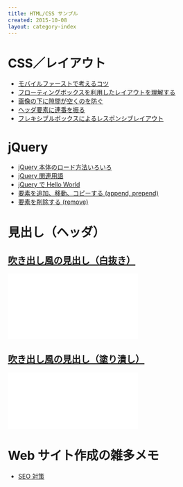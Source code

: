 ```yaml
---
title: HTML/CSS サンプル
created: 2015-10-08
layout: category-index
---
```


CSS／レイアウト
====
* [モバイルファーストで考えるコツ](mobile-first.html)
* [フローティングボックスを利用したレイアウトを理解する](floating-box.html)
* [画像の下に隙間が空くのを防ぐ](remove-margin-of-image.html)
* [ヘッダ要素に連番を振る](number-header.html)
* [フレキシブルボックスによるレスポンシブレイアウト](flexible-box.html)

jQuery
====
* [jQuery 本体のロード方法いろいろ](jquery/load-jquery.html)
* [jQuery 関連用語](jquery/terms.html)
* [jQuery で Hello World](jquery/hello-world.html)
* [要素を追加、移動、コピーする (append, prepend)](jquery/add-element.html)
* [要素を削除する (remove)](jquery/remove-element.html)

見出し（ヘッダ）
====

[吹き出し風の見出し（白抜き）](http://jsfiddle.net/maku77/dxz2havs/)
----
<iframe height="150" src="//jsfiddle.net/maku77/dxz2havs/embedded/result/" frameborder="0"></iframe>

[吹き出し風の見出し（塗り潰し）](http://jsfiddle.net/maku77/j4zbp0w4/)
----
<iframe height="130" src="//jsfiddle.net/maku77/j4zbp0w4/embedded/result/" frameborder="0"></iframe>


Web サイト作成の雑多メモ
====
* [SEO 対策](seo.html)

